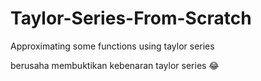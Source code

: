 # Taylor-Series-From-Scratch
Approximating some functions using taylor series

berusaha membuktikan kebenaran taylor series 😂